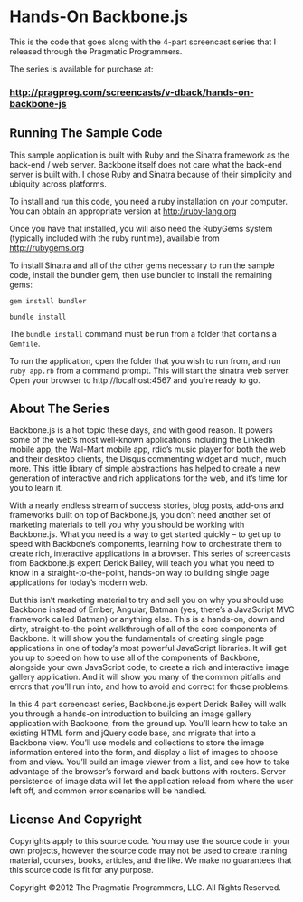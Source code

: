 # Hands-On Backbone.js

This is the code that goes along with the 4-part screencast
series that I released through the Pragmatic Programmers.

The series is available for purchase at: 

### http://pragprog.com/screencasts/v-dback/hands-on-backbone-js

## Running The Sample Code

This sample application is built with Ruby and the Sinatra framework
as the back-end / web server. Backbone itself does not care
what the back-end server is built with. I chose Ruby and Sinatra
because of their simplicity and ubiquity across platforms.

To install and run this code, you need a ruby installation on
your computer. You can obtain an appropriate version at
http://ruby-lang.org

Once you have that installed, you will also need the RubyGems
system (typically included with the ruby runtime), available
from http://rubygems.org

To install Sinatra and all of the other gems necessary to run
the sample code, install the bundler gem, then use bundler
to install the remaining gems:

```
gem install bundler

bundle install
```

The `bundle install` command must be run from a folder that
contains a `Gemfile`. 

To run the application, open the folder that you wish to
run from, and run `ruby app.rb` from a command prompt. This
will start the sinatra web server. Open your browser to 
http://localhost:4567 and you're ready to go.
 
## About The Series

Backbone.js is a hot topic these days, and with good reason. 
It powers some of the web’s most well-known applications 
including the LinkedIn mobile app, the Wal-Mart mobile app, 
rdio’s music player for both the web and their desktop clients, 
the Disqus commenting widget and much, much more. This little 
library of simple abstractions has helped to create a new 
generation of interactive and rich applications for the 
web, and it’s time for you to learn it.

With a nearly endless stream of success stories, blog posts, 
add-ons and frameworks built on top of Backbone.js, you don’t 
need another set of marketing materials to tell you why you 
should be working with Backbone.js. What you need is a way 
to get started quickly – to get up to speed with Backbone’s 
components, learning how to orchestrate them to create rich, 
interactive applications in a browser. This series of 
screencasts from Backbone.js expert Derick Bailey, will teach 
you what you need to know in a straight-to-the-point, hands-on 
way to building single page applications for today’s modern web.

But this isn’t marketing material to try and sell you on why 
you should use Backbone instead of Ember, Angular, Batman 
(yes, there’s a JavaScript MVC framework called Batman) or 
anything else. This is a hands-on, down and dirty, 
straight-to-the point walkthrough of all of the core components 
of Backbone. It will show you the fundamentals of creating 
single page applications in one of today’s most powerful 
JavaScript libraries. It will get you up to speed on how to 
use all of the components of Backbone, alongside your own 
JavaScript code, to create a rich and interactive image gallery 
application. And it will show you many of the common pitfalls 
and errors that you’ll run into, and how to avoid and correct 
for those problems.

In this 4 part screencast series, Backbone.js expert Derick 
Bailey will walk you through a hands-on introduction to building 
an image gallery application with Backbone, from the ground up. 
You’ll learn how to take an existing HTML form and jQuery code 
base, and migrate that into a Backbone view. You’ll use models 
and collections to store the image information entered into the 
form, and display a list of images to choose from and view. 
You’ll build an image viewer from a list, and see how to take 
advantage of the browser’s forward and back buttons with routers. 
Server persistence of image data will let the application reload 
from where the user left off, and common error scenarios will be 
handled.

## License And Copyright

Copyrights apply to this source code. You may use the source 
code in your own projects, however the source code may not be 
used to create training material, courses, books, articles, and 
the like. We make no guarantees that this source code is fit for 
any purpose.

Copyright &copy;2012 The Pragmatic Programmers, LLC. All Rights Reserved.
